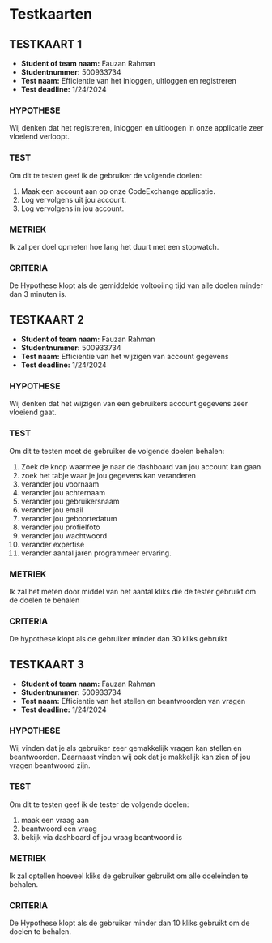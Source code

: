 # Testkaarten

## TESTKAART 1

- **Student of team naam:** Fauzan Rahman
- **Studentnummer:** 500933734 
- **Test naam:** Efficientie van het inloggen, uitloggen en registreren
- **Test deadline:** 1/24/2024

### HYPOTHESE
Wij denken dat het registreren, inloggen en uitloogen in onze applicatie zeer vloeiend verloopt.

### TEST
Om dit te testen geef ik de gebruiker de volgende doelen:
1. Maak een account aan op onze CodeExchange applicatie.
2. Log vervolgens uit jou account.
3. Log vervolgens in jou account.

### METRIEK
Ik zal per doel opmeten hoe lang het duurt met een stopwatch.

### CRITERIA
De Hypothese klopt als de gemiddelde voltooiing tijd van alle doelen minder dan 3 minuten is.



## TESTKAART 2

- **Student of team naam:** Fauzan Rahman
- **Studentnummer:** 500933734 
- **Test naam:** Efficientie van het wijzigen van account gegevens
- **Test deadline:** 1/24/2024

### HYPOTHESE
Wij denken dat het wijzigen van een gebruikers account gegevens zeer vloeiend gaat.

### TEST
Om dit te testen moet de gebruiker de volgende doelen behalen:
1. Zoek de knop waarmee je naar de dashboard van jou account kan gaan
2. zoek het tabje waar je jou gegevens kan veranderen
3. verander jou voornaam
4. verander jou achternaam
5. verander jou gebruikersnaam
6. verander jou email
7. verander jou geboortedatum
8. verander jou profielfoto
9. verander jou wachtwoord
10. verander expertise
11. verander aantal jaren programmeer ervaring.

### METRIEK
Ik zal het meten door middel van het aantal kliks die de tester gebruikt om de doelen te behalen

### CRITERIA
De hypothese klopt als de gebruiker minder dan 30 kliks gebruikt

## TESTKAART 3

- **Student of team naam:** Fauzan Rahman
- **Studentnummer:** 500933734 
- **Test naam:** Efficientie van het stellen en beantwoorden van vragen
- **Test deadline:** 1/24/2024

### HYPOTHESE
Wij vinden dat je als gebruiker zeer gemakkelijk vragen kan stellen en beantwoorden. Daarnaast vinden wij ook dat je makkelijk kan zien of jou vragen beantwoord zijn.

### TEST
Om dit te testen geef ik de tester de volgende doelen:
1. maak een vraag aan
2. beantwoord een vraag
3. bekijk via dashboard of jou vraag beantwoord is

### METRIEK
Ik zal optellen hoeveel kliks de gebruiker gebruikt om alle doeleinden te behalen.

### CRITERIA
De Hypothese klopt als de gebruiker minder dan 10 kliks gebruikt om de doelen te behalen.